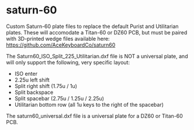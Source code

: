 # saturn-60
Custom Saturn-60 plate files to replace the default Purist and Utilitarian plates. These will accomodate a Titan-60 or DZ60 PCB, but must be paired with 3D-printed wedge files available here: https://github.com/AceKeyboardCo/saturn60

The Saturn60_ISO_Split_225_Utilitarian.dxf file is NOT a universal plate, and will only support the following, very specific layout:
- ISO enter
- 2.25u left shift
- Split right shift (1.75u / 1u)
- Split backspace
- Split spacebar (2.75u / 1.25u / 2.25u)
- Utilitarian bottom row (all 1u keys to the right of the spacebar)

The saturn60_universal.dxf file is a universal plate for a DZ60 or Titan-60 PCB.
